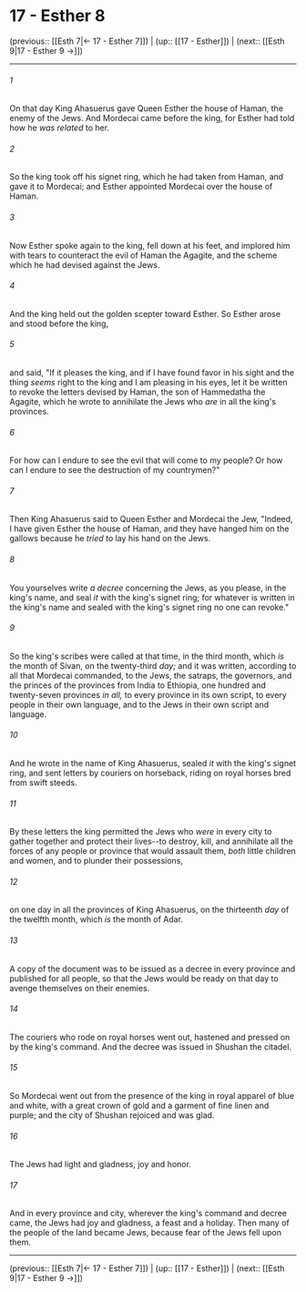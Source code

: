 # 17 - Esther 8

(previous:: [[Esth 7|← 17 - Esther 7]]) | (up:: [[17 - Esther]]) | (next:: [[Esth 9|17 - Esther 9 →]])

***


###### 1 
On that day King Ahasuerus gave Queen Esther the house of Haman, the enemy of the Jews. And Mordecai came before the king, for Esther had told how he _was related_ to her. 

###### 2 
So the king took off his signet ring, which he had taken from Haman, and gave it to Mordecai; and Esther appointed Mordecai over the house of Haman. 

###### 3 
Now Esther spoke again to the king, fell down at his feet, and implored him with tears to counteract the evil of Haman the Agagite, and the scheme which he had devised against the Jews. 

###### 4 
And the king held out the golden scepter toward Esther. So Esther arose and stood before the king, 

###### 5 
and said, "If it pleases the king, and if I have found favor in his sight and the thing _seems_ right to the king and I am pleasing in his eyes, let it be written to revoke the letters devised by Haman, the son of Hammedatha the Agagite, which he wrote to annihilate the Jews who _are_ in all the king's provinces. 

###### 6 
For how can I endure to see the evil that will come to my people? Or how can I endure to see the destruction of my countrymen?" 

###### 7 
Then King Ahasuerus said to Queen Esther and Mordecai the Jew, "Indeed, I have given Esther the house of Haman, and they have hanged him on the gallows because he _tried to_ lay his hand on the Jews. 

###### 8 
You yourselves write _a decree_ concerning the Jews, as you please, in the king's name, and seal _it_ with the king's signet ring; for whatever is written in the king's name and sealed with the king's signet ring no one can revoke." 

###### 9 
So the king's scribes were called at that time, in the third month, which _is_ the month of Sivan, on the twenty-third _day;_ and it was written, according to all that Mordecai commanded, to the Jews, the satraps, the governors, and the princes of the provinces from India to Ethiopia, one hundred and twenty-seven provinces _in all,_ to every province in its own script, to every people in their own language, and to the Jews in their own script and language. 

###### 10 
And he wrote in the name of King Ahasuerus, sealed _it_ with the king's signet ring, and sent letters by couriers on horseback, riding on royal horses bred from swift steeds. 

###### 11 
By these letters the king permitted the Jews who _were_ in every city to gather together and protect their lives--to destroy, kill, and annihilate all the forces of any people or province that would assault them, _both_ little children and women, and to plunder their possessions, 

###### 12 
on one day in all the provinces of King Ahasuerus, on the thirteenth _day_ of the twelfth month, which _is_ the month of Adar. 

###### 13 
A copy of the document was to be issued as a decree in every province and published for all people, so that the Jews would be ready on that day to avenge themselves on their enemies. 

###### 14 
The couriers who rode on royal horses went out, hastened and pressed on by the king's command. And the decree was issued in Shushan the citadel. 

###### 15 
So Mordecai went out from the presence of the king in royal apparel of blue and white, with a great crown of gold and a garment of fine linen and purple; and the city of Shushan rejoiced and was glad. 

###### 16 
The Jews had light and gladness, joy and honor. 

###### 17 
And in every province and city, wherever the king's command and decree came, the Jews had joy and gladness, a feast and a holiday. Then many of the people of the land became Jews, because fear of the Jews fell upon them.

***

(previous:: [[Esth 7|← 17 - Esther 7]]) | (up:: [[17 - Esther]]) | (next:: [[Esth 9|17 - Esther 9 →]])
